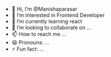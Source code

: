 - 👋 Hi, I’m @Manishaparasar
- 👀 I’m interested in Frontend Developer
- 🌱 I’m currently learning react
- 💞️ I’m looking to collaborate on ...
- 📫 How to reach me ...
- 😄 Pronouns: ...
- ⚡ Fun fact: ...

<!---
Manishaparasar/Manishaparasar is a ✨ special ✨ repository because its `README.md` (this file) appears on your GitHub profile.
You can click the Preview link to take a look at your changes.
--->
